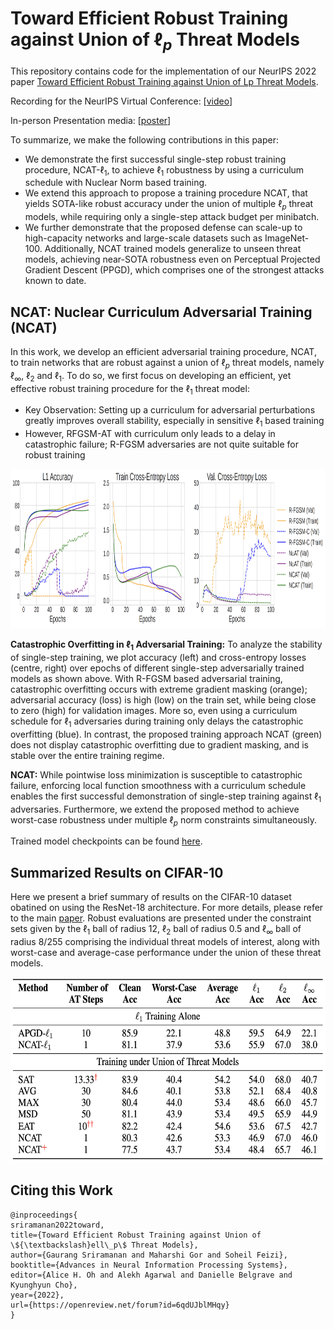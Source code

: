 # Toward Efficient Robust Training against Union of $\ell_p$ Threat Models

This repository contains code for the implementation of our NeurIPS 2022 paper [Toward Efficient Robust Training against Union of Lp Threat Models](https://openreview.net/forum?id=6qdUJblMHqy). 

Recording for the NeurIPS Virtual Conference: [[video](https://neurips.cc/virtual/2022/poster/52908)]

In-person Presentation media: [[poster](https://nips.cc/media/PosterPDFs/NeurIPS%202022/52908.png?t=1669611544.5970736)]

To summarize, we make the following contributions in this paper:
- We demonstrate the first successful single-step robust training procedure, NCAT-$\ell_1$, to
achieve $\ell_1$ robustness by using a curriculum schedule with Nuclear Norm based training.
- We extend this approach to propose a training procedure NCAT, that yields SOTA-like robust
accuracy under the union of multiple $\ell_p$ threat models, while requiring only a single-step
attack budget per minibatch.
- We further demonstrate that the proposed defense can scale-up to high-capacity networks and
large-scale datasets such as ImageNet-100. Additionally, NCAT trained models generalize
to unseen threat models, achieving near-SOTA robustness even on Perceptual Projected
Gradient Descent (PPGD), which comprises one of the strongest attacks known to date.


## NCAT: Nuclear Curriculum Adversarial Training (NCAT)
In this work, we develop an efficient adversarial training procedure, NCAT, to train networks that are robust against a union of $\ell_p$ threat models, namely $\ell_{\infty}$, $\ell_2$ and $\ell_1$. To do so, we first focus on developing an efficient, yet effective robust training procedure for the $\ell_1$ threat model:

- Key Observation: Setting up a curriculum for adversarial perturbations greatly improves overall stability, especially in sensitive $\ell_1$ based training
- However, RFGSM-AT with curriculum only leads to a delay in catastrophic failure; R-FGSM adversaries are not quite suitable for robust training

<p align="center">
    <img src="CIFAR10/Accuracy_Loss_plot.png" width="916" height="255" \>
</p>

**Catastrophic Overfitting in $\ell_1$ Adversarial Training:** To analyze the stability of single-step training, we plot accuracy (left) and cross-entropy losses (centre, right) over epochs of different single-step adversarially trained models as shown above. With R-FGSM based adversarial training, catastrophic overfitting occurs with extreme gradient masking (orange); adversarial accuracy (loss) is high (low) on the train set, while being close to zero (high) for validation images. More so, even using a curriculum schedule for $\ell_1$ adversaries during training only delays the catastrophic overfitting (blue). In contrast, the proposed training approach NCAT (green) does not display catastrophic overfitting due to gradient masking, and is stable over the entire training regime.





**NCAT:** While pointwise loss minimization is susceptible to catastrophic failure, enforcing local function smoothness with a curriculum schedule enables the first successful demonstration of single-step training against $\ell_1$ adversaries. Furthermore, we extend the proposed method to achieve worst-case robustness under multiple $\ell_p$ norm constraints simultaneously.

Trained model checkpoints can be found [here](https://drive.google.com/drive/folders/1mSOEzc_Yz1IyqTnOqTuLCWL4wjpGSucJ?usp=sharing).


## Summarized Results on CIFAR-10
Here we present a brief summary of results on the CIFAR-10 dataset obatined on using the ResNet-18 architecture. For more details, please refer to the main [paper](https://openreview.net/forum?id=6qdUJblMHqy). Robust evaluations are presented under the constraint sets given by the $\ell_1$ ball of radius $12$, $\ell_2$ ball of radius $0.5$ and $\ell_{\infty}$ ball of radius $8/255$ comprising the individual threat models of interest, along with worst-case and average-case performance under the union of these threat models.



<p align="center">
    <img src="CIFAR10/CIFAR10_ResNet18_results.png" width="590" height="297"\>
</p>

## Citing this Work
```
@inproceedings{
sriramanan2022toward,
title={Toward Efficient Robust Training against Union of \${\textbackslash}ell\_p\$ Threat Models},
author={Gaurang Sriramanan and Maharshi Gor and Soheil Feizi},
booktitle={Advances in Neural Information Processing Systems},
editor={Alice H. Oh and Alekh Agarwal and Danielle Belgrave and Kyunghyun Cho},
year={2022},
url={https://openreview.net/forum?id=6qdUJblMHqy}
}
```
